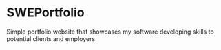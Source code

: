 # SWEPortfolio
Simple portfolio website that showcases my software developing skills to potential clients and employers
